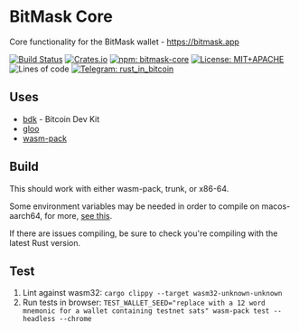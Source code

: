 # BitMask Core

Core functionality for the BitMask wallet - <https://bitmask.app>

[![Build Status](https://img.shields.io/github/workflow/status/diba-io/bitmask-core/Rust?style=flat-square)](https://github.com/diba-io/bitmask-core/actions/workflows/Rust.yml)
[![Crates.io](https://img.shields.io/crates/v/bitmask-core?style=flat-square)](https://docs.rs/bitmask-core/latest/bitmask-core/)
[![npm: bitmask-core](https://img.shields.io/npm/v/bitmask-core?style=flat-square)](https://www.npmjs.com/package/bitmask-core)
[![License: MIT+APACHE](https://img.shields.io/crates/l/bitmask-core?style=flat-square)](https://mit-license.org)
![Lines of code](https://img.shields.io/tokei/lines/github/diba-io/bitmask-core?style=flat-square)
[![Telegram: rust_in_bitcoin](https://img.shields.io/badge/telegram-rust_in_bitcoin-blue?style=flat-square)](https://t.me/rust_in_bitcoin)

## Uses

- [bdk](https://github.com/bitcoindevkit/bdk) - Bitcoin Dev Kit
- [gloo](https://github.com/rustwasm/gloo)
- [wasm-pack](https://github.com/rustwasm/wasm-pack)

## Build

This should work with either wasm-pack, trunk, or x86-64.

Some environment variables may be needed in order to compile on macos-aarch64, for more, [see this](https://github.com/sapio-lang/sapio/issues/146#issuecomment-960659800).

If there are issues compiling, be sure to check you're compiling with the latest Rust version.

## Test

1. Lint against wasm32: `cargo clippy --target wasm32-unknown-unknown`
2. Run tests in browser: `TEST_WALLET_SEED="replace with a 12 word mnemonic for a wallet containing testnet sats" wasm-pack test --headless --chrome`
